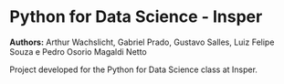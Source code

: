# Python for Data Science - Insper
**Authors:** Arthur Wachslicht, Gabriel Prado, Gustavo Salles, Luiz Felipe Souza e Pedro Osorio Magaldi Netto

Project developed for the Python for Data Science class at Insper. 
